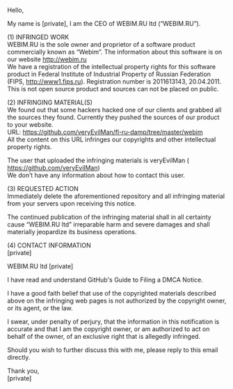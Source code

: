 Hello,

My name is [private], I am the CEO of WEBIM.RU ltd (“WEBIM.RU”).

(1) INFRINGED WORK  
WEBIM.RU is the sole owner and proprietor of a software product
commercially known as “Webim”. The information about this software is on
our website http://webim.ru  
We have a registration of the intellectual property rights for this
software product in Federal Institute of Industrial Property of Russian
Federation (FIPS, http://www1.fips.ru). Registration number is 2011613143,
20.04.2011. This is not open source product and sources can not be placed
on public.

(2) INFRINGING MATERIAL(S)  
We found out that some hackers hacked one of our clients and grabbed all
the sources they found. Currently they pushed the sources of our product to
your website.  
URL: https://github.com/veryEvilMan/fl-ru-damp/tree/master/webim  
All the content on this URL infringes our copyrights and other intellectual
property rights.

The user that uploaded the infringing materials is veryEvilMan (
https://github.com/veryEvilMan)  
We don’t have any information about how to contact this user.

(3) REQUESTED ACTION  
Immediately delete the aforementioned repository and all infringing
material from your servers upon receiving this notice.

The continued publication of the infringing material shall in all certainty
cause “WEBIM.RU ltd” irreparable harm and severe damages and shall
materially jeopardize its business operations.

(4) CONTACT INFORMATION  
[private]

WEBIM.RU ltd
[private]

I have read and understand GitHub's Guide to Filing a DMCA Notice.

I have a good faith belief that use of the copyrighted materials described
above on the infringing web pages is not authorized by the copyright owner,
or its agent, or the law.

I swear, under penalty of perjury, that the information in this
notification is accurate and that I am the copyright owner, or am
authorized to act on behalf of the owner, of an exclusive right that is
allegedly infringed.

Should you wish to further discuss this with me, please reply to this email
directly.

Thank you,  
[private]
